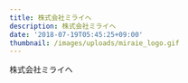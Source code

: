 ```yaml
---
title: 株式会社ミライヘ
description: 株式会社ミライヘ
date: '2018-07-19T05:45:25+09:00'
thumbnail: /images/uploads/miraie_logo.gif
---
```

株式会社ミライヘ
